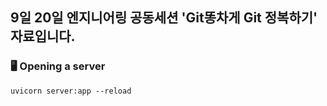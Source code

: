 ## 9일 20일 엔지니어링 공동세션 'Git똥차게 Git 정복하기' 자료입니다.


### 🖥️ Opening a server
```
uvicorn server:app --reload
```
